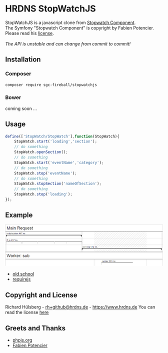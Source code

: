 # HRDNS StopWatchJS
StopWatchJS is a javascript clone from [Stopwatch Component](https://github.com/symfony/stopwatch).<br>
The Symfony "Stopwatch Component" is copyright by Fabien Potencier.<br>
Please read his [license](https://raw.githubusercontent.com/symfony/stopwatch/master/LICENSE).<br>
<br>
*The API is unstable and can change from commit to commit!*

## Installation
### Composer
```bash
composer require sgc-fireball/stopwatchjs
```

### Bower
coming soon ...

## Usage
```javascript
define(['StopWatch/StopWatch'],function(StopWatch){
    StopWatch.start('loading','section');
    // do something
    StopWatch.openSection();
    // do something
    StopWatch.start('eventName','category');
    // do something
    StopWatch.stop('eventName');
    // do something
    StopWatch.stopSection('nameOfSection');
    // do something
    StopWatch.stop('loading');
});
```

## Example
![requirejs.png](examples/example.png)
- [old school](examples/old_school.html)
- [requirejs](examples/requirejs.html)

## Copyright and License
Richard Hülsberg - [rh+github@hrdns.de](mailto:rh+github@hrdns.de) - <https://www.hrdns.de>
You can read the license [here](LICENSE.md)

## Greets and Thanks
- [phpjs.org](http://phpjs.org/)
- [Fabien Potencier](https://github.com/symfony/stopwatch)
